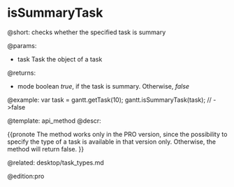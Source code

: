 isSummaryTask
=============

@short:
	checks whether the specified task is summary

@params:
- task		Task		the object of a task

@returns:
- mode		boolean		<i>true</i>, if the task is summary. Otherwise, <i>false</i>


@example:
var task = gantt.getTask(10);
gantt.isSummaryTask(task); // ->false


@template:	api_method
@descr:

{{pronote
The method works only in the PRO version, since the possibility to specify the type of a task is available in that version only. Otherwise, the method will return false.
}}

@related:
desktop/task_types.md

@edition:pro